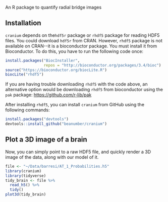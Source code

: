 An R package to quantify radial bridge images

Installation
------------

`cranium` depends on the`hdf5r` package or `rhdf5` package for reading HDF5 files. You could download `hdf5r` from CRAN. However, `rhdf5` package is not available on CRAN--it is a bioconductor package. You must install it from Bioconductor. To do this, you have to run the following code once:

``` r
install.packages("BiocInstaller",
                 repos = "http://bioconductor.org/packages/3.4/bioc")
source("https://bioconductor.org/biocLite.R")
biocLite("rhdf5")
```

If you are having trouble downloading `rhdf5` with the code above, an alternative option would be downloading `rhdf5` from bioconductor using the `pak` package: https://github.com/r-lib/pak

After installing `rhdf5`, you can install `cranium` from GitHub using the following commands:

``` r
install.packages("devtools")
devtools::install_github("beanumber/cranium")
```

Plot a 3D image of a brain
--------------------------

Now, you can simply point to a raw HDF5 file, and quickly render a 3D image of the data, along with our model of it.

``` r
file <- "~/Data/barresi/AT_1_Probabilities.h5"
library(cranium)
library(tidyverse)
tidy_brain <- file %>%
  read_h5() %>%
  tidy()
plot3d(tidy_brain)
```
